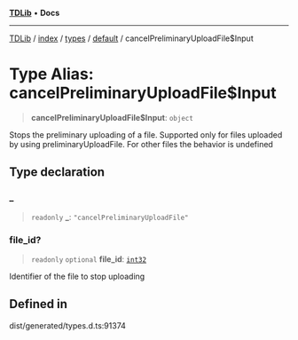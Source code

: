 [**TDLib**](../../../../../../README.md) • **Docs**

***

[TDLib](../../../../../../modules.md) / [index](../../../../../README.md) / [types](../../../README.md) / [default](../README.md) / cancelPreliminaryUploadFile$Input

# Type Alias: cancelPreliminaryUploadFile$Input

> **cancelPreliminaryUploadFile$Input**: `object`

Stops the preliminary uploading of a file. Supported only for files uploaded by using preliminaryUploadFile. For other files the behavior is undefined

## Type declaration

### \_

> `readonly` **\_**: `"cancelPreliminaryUploadFile"`

### file\_id?

> `readonly` `optional` **file\_id**: [`int32`](int32.md)

Identifier of the file to stop uploading

## Defined in

dist/generated/types.d.ts:91374
